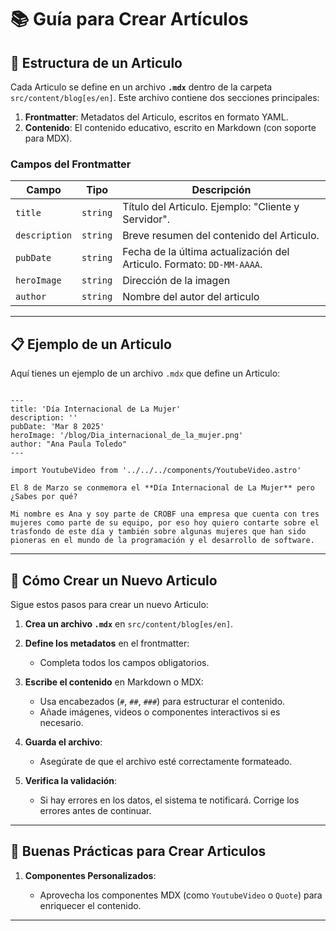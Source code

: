 # 📚 Guía para Crear Artículos


## 📂 Estructura de un Articulo

Cada Articulo se define en un archivo **`.mdx`** dentro de la carpeta `src/content/blog[es/en]`. Este archivo contiene dos secciones principales:

1. **Frontmatter**: Metadatos del Articulo, escritos en formato YAML.
2. **Contenido**: El contenido educativo, escrito en Markdown (con soporte para MDX).

### **Campos del Frontmatter**

| Campo         | Tipo      | Descripción                                                              |
| ------------- | --------- | ------------------------------------------------------------------------ |
| `title`       | `string`  | Título del Articulo. Ejemplo: "Cliente y Servidor".                      |
| `description` | `string`  | Breve resumen del contenido del Articulo.                                |
| `pubDate`        | `string`  | Fecha de la última actualización del Articulo. Formato: `DD-MM-AAAA`. |
| `heroImage`      | `string`  | Dirección de la imagen                            |
| `author`    | `string`  |   Nombre del autor del articulo  |

---

## 📋 Ejemplo de un Articulo

Aquí tienes un ejemplo de un archivo `.mdx` que define un Articulo:

```mdx

---
title: 'Día Internacional de La Mujer'
description: ''
pubDate: 'Mar 8 2025'
heroImage: '/blog/Dia_internacional_de_la_mujer.png'
author: "Ana Paula Toledo"
---

import YoutubeVideo from '../../../components/YoutubeVideo.astro'

El 8 de Marzo se conmemora el **Día Internacional de La Mujer** pero ¿Sabes por qué?

Mi nombre es Ana y soy parte de CROBF una empresa que cuenta con tres mujeres como parte de su equipo, por eso hoy quiero contarte sobre el trasfondo de este día y también sobre algunas mujeres que han sido pioneras en el mundo de la programación y el desarrollo de software. 
```

---

## 🚀 Cómo Crear un Nuevo Articulo

Sigue estos pasos para crear un nuevo Articulo:

1. **Crea un archivo `.mdx`** en `src/content/blog[es/en]`.

2. **Define los metadatos** en el frontmatter:

    - Completa todos los campos obligatorios.

3. **Escribe el contenido** en Markdown o MDX:

    - Usa encabezados (`#`, `##`, `###`) para estructurar el contenido.
    - Añade imágenes, videos o componentes interactivos si es necesario.

4. **Guarda el archivo**:

    - Asegúrate de que el archivo esté correctamente formateado.

5. **Verifica la validación**:

    - Si hay errores en los datos, el sistema te notificará. Corrige los errores antes de continuar.

---

## 📌 Buenas Prácticas para Crear Articulos

1. **Componentes Personalizados**:

    - Aprovecha los componentes MDX (como `YoutubeVideo` o `Quote`) para enriquecer el contenido.

---
